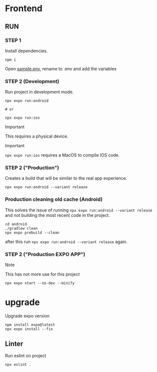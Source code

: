# Frontend

## RUN

### STEP 1

Install dependencies.

```
npm i
```

Open [sample.env](sample.env), rename to .env and add the variables

### STEP 2 (Development)

Run project in development mode.

```
npx expo run:android

# or

npx expo run:ios
```

> [!IMPORTANT]
> This requires a physical device.

> [!IMPORTANT]
> `npx expo run:ios` requires a MacOS to compile IOS code.

### STEP 2 ("Production")

Creates a build that will be similar to the real app experience.

```
npx expo run:android --variant release
```

### Production cleaning old cache (Android)

This solves the issue of running `npx expo run:android --variant release` and not building the most recent code in the project.

```
cd android
./gradlew clean
npx expo prebuild --clean
```

after this run `npx expo run:android --variant release` again.

### STEP 2 ("Production EXPO APP") 

> [!NOTE]
> This has not more use for this project

```
npx expo start --no-dev --minify
```

# upgrade

Upgrade expo version

```
npm install expo@latest
npx expo install --fix
```

## Linter

Run eslint on project

```
npx eslint .
```
